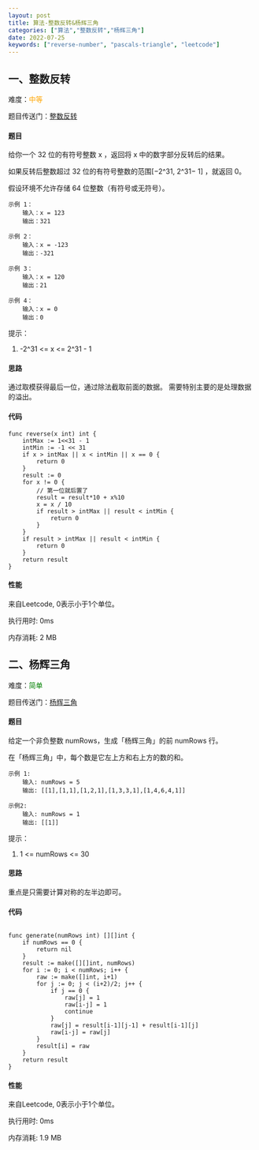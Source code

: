 ```yaml
---
layout: post
title: 算法-整数反转&杨辉三角
categories: ["算法","整数反转","杨辉三角"]
date: 2022-07-25
keywords: ["reverse-number", "pascals-triangle", "leetcode"]
---
```


## 一、整数反转

难度：<span style="color:orange">中等</span>

题目传送门：[整数反转](https://leetcode.cn/problems/reverse-integer/)

#### 题目

给你一个 32 位的有符号整数 x ，返回将 x 中的数字部分反转后的结果。

如果反转后整数超过 32 位的有符号整数的范围[−2^31, 2^31− 1] ，就返回 0。

假设环境不允许存储 64 位整数（有符号或无符号）。

```text
示例 1：
    输入：x = 123
    输出：321

示例 2：
    输入：x = -123
    输出：-321

示例 3：
    输入：x = 120
    输出：21

示例 4：
    输入：x = 0
    输出：0
```

提示：

1. -2^31 <= x <= 2^31 - 1

#### 思路

通过取模获得最后一位，通过除法截取前面的数据。 需要特别主要的是处理数据的溢出。

#### 代码

```text
func reverse(x int) int {
	intMax := 1<<31 - 1
	intMin := -1 << 31
	if x > intMax || x < intMin || x == 0 {
		return 0
	}
	result := 0
	for x != 0 {
		// 第一位就后置了
		result = result*10 + x%10
		x = x / 10
		if result > intMax || result < intMin {
			return 0
		}
	}
	if result > intMax || result < intMin {
		return 0
	}
	return result
}
```

#### 性能

来自Leetcode, 0表示小于1个单位。

<div>
    <dl>执行用时: 0ms</dl>
    <dl>内存消耗: 2 MB</dl>
</div>

## 二、杨辉三角

难度：<span style="color:green">简单</span>

题目传送门：[杨辉三角](https://leetcode.cn/problems/pascals-triangle/)

#### 题目

给定一个非负整数 numRows，生成「杨辉三角」的前 numRows 行。

在「杨辉三角」中，每个数是它左上方和右上方的数的和。

```text
示例 1:
    输入: numRows = 5
    输出: [[1],[1,1],[1,2,1],[1,3,3,1],[1,4,6,4,1]]

示例2:
    输入: numRows = 1
    输出: [[1]]
```

提示：

1. 1 <= numRows <= 30

#### 思路

重点是只需要计算对称的左半边即可。

#### 代码

```text

func generate(numRows int) [][]int {
	if numRows == 0 {
		return nil
	}
	result := make([][]int, numRows)
	for i := 0; i < numRows; i++ {
		raw := make([]int, i+1)
		for j := 0; j < (i+2)/2; j++ {
			if j == 0 {
				raw[j] = 1
				raw[i-j] = 1
				continue
			}
			raw[j] = result[i-1][j-1] + result[i-1][j]
			raw[i-j] = raw[j]
		}
		result[i] = raw
	}
	return result
}
```

#### 性能

来自Leetcode, 0表示小于1个单位。

<div>
    <dl>执行用时: 0ms</dl>
    <dl>内存消耗: 1.9 MB</dl>
</div>

